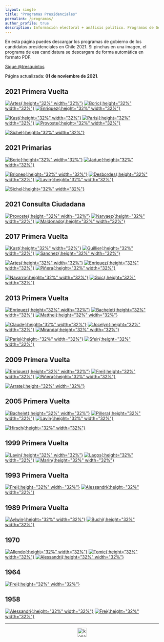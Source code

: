 ```yaml
---
layout: single
title: "Programas Presidenciales"
permalink: /programas/
author_profile: true
description: Información electoral + análisis político. Programas de Gobierno.
---
```


En esta página puedes descargar los programas de gobierno de los candidatos presidenciales en Chile 2021. Si pinchas en una imagen, el programa de esa candidatura se descargara de forma automática en formato PDF.

<a href="https://twitter.com/tresquintos?ref_src=twsrc%5Etfw" class="twitter-follow-button" data-show-count="false">Sigue @tresquintos</a><script async src="https://platform.twitter.com/widgets.js" charset="utf-8"></script>

Página actualizada: **01 de noviembre de 2021**.

## 2021 Primera Vuelta

[![Artes](/images/programas/2021_Artes.png){:height="32%" width="32%"}](https://github.com/tresquintos/programas/raw/main/2021%20-%20Artes.pdf) [![Boric](/images/programas/2021_Boric.png){:height="32%" width="32%"}](https://github.com/tresquintos/programas/raw/main/2021%20-%20Boric.pdf) [![Enriquez](/images/programas/2021_Enriquez.png){:height="32%" width="32%"}](https://github.com/tresquintos/programas/raw/main/2021%20-%20Enriquez.pdf)

[![Kast](/images/programas/2021_Kast.png){:height="32%" width="32%"}](https://github.com/tresquintos/programas/raw/main/2021%20-%20Kast.pdf) [![Parisi](/images/programas/2021_Parisi.png){:height="32%" width="32%"}](https://github.com/tresquintos/programas/raw/main/2021%20-%20Parisi.pdf) [![Provoste](/images/programas/2021_Provoste.png){:height="32%" width="32%"}](https://github.com/tresquintos/programas/raw/main/2021%20-%20Provoste.pdf)

[![Sichel](/images/programas/2021_Sichel.png){:height="32%" width="32%"}](https://github.com/tresquintos/programas/raw/main/2021%20-%20Sichel.pdf)

## 2021 Primarias

[![Boric](/images/programas/2021p_Boric.png){:height="32%" width="32%"}](https://github.com/tresquintos/programas/raw/main/2021p%20-%20Boric.pdf) [![Jadue](/images/programas/2021p_Jadue.png){:height="32%" width="32%"}](https://github.com/tresquintos/programas/raw/main/2021p%20-%20Jadue.pdf)

[![Briones](/images/programas/2021p_Briones.png){:height="32%" width="32%"}](https://github.com/tresquintos/programas/raw/main/2021p%20-%20Briones.pdf) [![Desbordes](/images/programas/2021p_Desbordes.png){:height="32%" width="32%"}](https://github.com/tresquintos/programas/raw/main/2021p%20-%20Desbordes.pdf) [![Lavín](/images/programas/2021p_Lavin.png){:height="32%" width="32%"}](https://github.com/tresquintos/programas/raw/main/2021p%20-%20Lavin.pdf)

[![Sichel](/images/programas/2021p_Sichel.png){:height="32%" width="32%"}](https://github.com/tresquintos/programas/raw/main/2021p%20-%20Sichel.pdf)


## 2021 Consulta Ciudadana

[![Provoste](/images/programas/2021p_Provoste.png){:height="32%" width="32%"}](https://github.com/tresquintos/programas/raw/main/2021p%20-%20Provoste.pdf) [![Narvaez](/images/programas/2021p_Narvaez.png){:height="32%" width="32%"}](https://github.com/tresquintos/programas/raw/main/2021p%20-%20Narvaez.pdf) [![Maldonado](/images/programas/2021p_Maldonado.png){:height="32%" width="32%"}](https://github.com/tresquintos/programas/raw/main/2021p%20-%20Maldonado.pdf)


## 2017 Primera Vuelta

[![Kast](/images/programas/2017_Kast.png){:height="32%" width="32%"}](https://github.com/tresquintos/programas/raw/main/2017%20-%20Kast.pdf) [![Guillier](/images/programas/2017_Guillier.png){:height="32%" width="32%"}](https://github.com/tresquintos/programas/raw/main/2017%20-%20Guillier.pdf) [![Sanchez](/images/programas/2017_Sanchez.png){:height="32%" width="32%"}](https://github.com/tresquintos/programas/raw/main/2017%20-%20Sanchez.pdf)

[![Artes](/images/programas/2017_Artes.png){:height="32%" width="32%"}](https://github.com/tresquintos/programas/raw/main/2017%20-%20Artes.pdf) [![Enriquez](/images/programas/2017_Enriquez.png){:height="32%" width="32%"}](https://github.com/tresquintos/programas/raw/main/2017%20-%20Enriquez.pdf) [![Piñera](/images/programas/2017_Pinera.png){:height="32%" width="32%"}](https://github.com/tresquintos/programas/raw/main/2017%20-%20Pinera.pdf)

[![Navarro](/images/programas/2017_Navarro.png){:height="32%" width="32%"}](https://github.com/tresquintos/programas/raw/main/2017%20-%20Navarro.pdf) [![Goic](/images/programas/2017_Goic.png){:height="32%" width="32%"}](https://github.com/tresquintos/programas/raw/main/2017%20-%20Goic.pdf)

## 2013 Primera Vuelta

[![Enriquez](/images/programas/2013_Enriquez.png){:height="32%" width="32%"}](https://github.com/tresquintos/programas/raw/main/2013%20-%20Enriquez.pdf) [![Bachelet](/images/programas/2013_Bachelet.png){:height="32%" width="32%"}](https://github.com/tresquintos/programas/raw/main/2013%20-%20Bachelet.pdf) [![Matthei](/images/programas/2013_Matthei.png){:height="32%" width="32%"}](https://github.com/tresquintos/programas/raw/main/2013%20-%20Matthei.pdf)

[![Claude](/images/programas/2013_Claude.png){:height="32%" width="32%"}](https://github.com/tresquintos/programas/raw/main/2013%20-%20Claude.pdf) [![Jocelyn](/images/programas/2013_Jocelyn.png){:height="32%" width="32%"}](https://github.com/tresquintos/programas/raw/main/2013%20-%20Jocelyn.pdf) [![Miranda](/images/programas/2013_Miranda.png){:height="32%" width="32%"}](https://github.com/tresquintos/programas/raw/main/2013%20-%20Miranda.pdf)

[![Parisi](/images/programas/2013_Parisi.png){:height="32%" width="32%"}](https://github.com/tresquintos/programas/raw/main/2013%20-%20Parisi.pdf) [![Sfeir](/images/programas/2013_Sfeir.png){:height="32%" width="32%"}](https://github.com/tresquintos/programas/raw/main/2013%20-%20Sfeir.pdf)

## 2009 Primera Vuelta

[![Enriquez](/images/programas/2009_Enriquez.png){:height="32%" width="32%"}](https://github.com/tresquintos/programas/raw/main/2009%20-%20Enriquez.pdf) [![Frei](/images/programas/2009_Frei.png){:height="32%" width="32%"}](https://github.com/tresquintos/programas/raw/main/2009%20-%20Frei.pdf) [![Piñera](/images/programas/2009_Pinera.png){:height="32%" width="32%"}](https://github.com/tresquintos/programas/raw/main/2009%20-%20Piñera.pdf)

[![Arrate](/images/programas/2009_Arrate.png){:height="32%" width="32%"}](https://github.com/tresquintos/programas/raw/main/2009%20-%20Arrate.pdf)


## 2005 Primera Vuelta

[![Bachelet](/images/programas/2005_Bachelet.png){:height="32%" width="32%"}](https://github.com/tresquintos/programas/raw/main/2005%20-%20Bachelet.pdf) [![Piñera](/images/programas/2005_Pinera.png){:height="32%" width="32%"}](https://github.com/tresquintos/programas/raw/main/2005%20-%20Pinera.pdf) [![Lavín](/images/programas/2005_Lavin.png){:height="32%" width="32%"}](https://github.com/tresquintos/programas/raw/main/2005%20-%20Lavin.pdf)

[![Hirsch](/images/programas/2005_Hirsch.png){:height="32%" width="32%"}](https://github.com/tresquintos/programas/raw/main/2005%20-%20Hirsch.pdf)

## 1999 Primera Vuelta

[![Lavín](/images/programas/1999_Lavin.png){:height="32%" width="32%"}](https://github.com/tresquintos/programas/raw/main/1999%20-%20Lavin.pdf) [![Lagos](/images/programas/1999_Lagos.png){:height="32%" width="32%"}](https://github.com/tresquintos/programas/raw/main/1999%20-%20Lagos.pdf) [![Marin](/images/programas/1999_Marin.png){:height="32%" width="32%"}](https://github.com/tresquintos/programas/raw/main/1999%20-%20Marin.pdf)

## 1993 Primera Vuelta

[![Frei](/images/programas/1993_Frei.png){:height="32%" width="32%"}](https://github.com/tresquintos/programas/raw/main/1993%20-%20Frei.pdf) [![Alessandri](/images/programas/1993_Alessandri.png){:height="32%" width="32%"}](https://github.com/tresquintos/programas/raw/main/1993%20-%20Alessandri.pdf)

## 1989 Primera Vuelta

[![Aylwin](/images/programas/1989_Aylwin.png){:height="32%" width="32%"}](https://github.com/tresquintos/programas/raw/main/1989%20-%20Aylwin.pdf) [![Buchi](/images/programas/1989_Buchi.png){:height="32%" width="32%"}](https://github.com/tresquintos/programas/raw/main/1989%20-%20Buchi.pdf)

## 1970

[![Allende](/images/programas/1970_Allende.png){:height="32%" width="32%"}](https://github.com/tresquintos/programas/raw/main/1970%20-%20Allende.pdf) [![Tomic](/images/programas/1970_Tomic.png){:height="32%" width="32%"}](http://www.archivopatricioaylwin.cl/bitstream/handle/123456789/6177/APA-0705.pdf?sequence=1&isAllowed=y) [![Alessandri](/images/programas/1970_Alessandri.png){:height="32%" width="32%"}](https://github.com/tresquintos/programas/raw/main/1970%20-%20Alessandri.pdf)

## 1964

[![Frei](/images/programas/1964_Frei.png){:height="32%" width="32%"}](https://github.com/tresquintos/programas/raw/main/1964%20-%20Frei.pdf)

## 1958

[![Alessandri](/images/programas/1958_Alessandri.png){:height="32%" width="32%"}](https://github.com/tresquintos/programas/raw/main/1958%20-%20Alessandri.pdf) [![Frei](/images/programas/1958_Frei.png){:height="32%" width="32%"}](https://github.com/tresquintos/programas/raw/main/1958%20-%20Frei.pdf)

---

<!-- NES -->
<script src="/js/topsecret.js"></script>


<!-- NES -->
<style>
.aligncenter {
    text-align: center;
}
</style>
<p class="aligncenter">
    <img src="/images/nes.png" width="30" height="30" alt="konami" />
</p>

<!-- Popup -->
<script src="/sweetalerts2/dist/sweetalert2.all.min.js"></script>

<script type="text/javascript">

setTimeout(function(){Swal.fire({
  title: '¡Apoya a Tresquintos!',
  text: 'Ayúdanos a mantener el sitio activo e independiente',
  footer: '<a href="https://tresquintos.us15.list-manage.com/subscribe/post?u=3a6f5773bbbc78ea5a0003f67&id=8c164eff0f">📩 Suscríbete al Newsletter Aquí 📩</a>',
  imageUrl: '/images/pc.png',
  imageWidth: 80,
  imageHeight: 80,
  imageAlt: 'Custom image',
  timer: 45000,
  timerProgressBar: true,
  width: 500,
  showCloseButton: true,
  showDenyButton: true,
  showCancelButton: false,
  confirmButtonText: `Una Vez`,
  denyButtonText: `Mensual`,
  cancelButtonText: `No por ahora`,
  }).then((result) => {
  if (result.isConfirmed) {
    window.open("https://tresquintos.cl/donaciones/#donación-única")
  } else if (result.isDenied) {
    window.open("https://tresquintos.cl/donaciones/#donación-mensual")
  }
  })
  },35000);
</script>


<!-- Favicon -->
<link rel="apple-touch-icon" sizes="180x180" href="/apple-touch-icon.png">
<link rel="icon" type="image/png" sizes="32x32" href="/favicon-32x32.png">
<link rel="icon" type="image/png" sizes="16x16" href="/favicon-16x16.png">
<link rel="manifest" href="/site.webmanifest">
<link rel="mask-icon" href="/safari-pinned-tab.svg" color="#5bbad5">
<meta name="msapplication-TileColor" content="#b91d47">
<meta name="theme-color" content="#ffffff">
